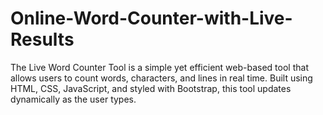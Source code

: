 # Online-Word-Counter-with-Live-Results
 The Live Word Counter Tool is a simple yet efficient web-based tool that allows users to count words, characters, and lines in real time. Built using HTML, CSS, JavaScript, and styled with Bootstrap, this tool updates dynamically as the user types.
